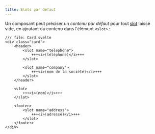 ```yaml
---
title: Slots par défaut
---
```


Un composant peut préciser un _contenu par défaut_ pour tout <span class="vo">[slot](SVELTE_SITE_URL/docs/sveltejs#slot)</span> laissé vide, en ajoutant du contenu dans l'élément `<slot>` :

```svelte
/// file: Card.svelte
<div class="card">
	<header>
		<slot name="telephone">
			+++<i>(téléphone)</i>+++
		</slot>

		<slot name="company">
			+++<i>(nom de la société)</i>+++
		</slot>
	</header>

	<slot>
		+++<i>(nom)</i>+++
	</slot>

	<footer>
		<slot name="address">
			+++<i>(adresse)</i>+++
		</slot>
	</footer>
</div>
```
